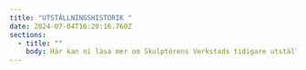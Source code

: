 ```yaml
---
title: "UTSTÄLLNINGSHISTORIK "
date: 2024-07-04T16:20:16.760Z
sections:
  - title: ""
    body: Här kan ni läsa mer om Skulptörens Verkstads tidigare utställningar
---
```

